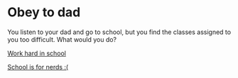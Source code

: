 # Obey to dad
You listen to your dad and go to school, but you find the classes assigned to you too difficult. What would you do?

[Work hard in school](praise-by-dad.md)


[School is for nerds :(](fail-school.md)
